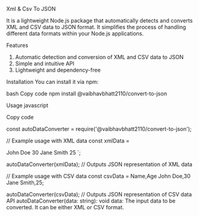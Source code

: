 Xml & Csv To JSON

It is a lightweight Node.js package that automatically detects and converts XML and CSV data to JSON format. It simplifies the process of handling different data formats within your Node.js applications.

Features

1. Automatic detection and conversion of XML and CSV data to JSON
2. Simple and intuitive API
3. Lightweight and dependency-free

Installation You can install it via npm:

bash Copy code npm install @vaibhavbhatt2110/convert-to-json

Usage javascript

Copy code 

const autoDataConverter = require('@vaibhavbhatt2110/convert-to-json');

// Example usage with XML data const xmlData = 
<?xml version="1.0" encoding="UTF-8"?> 
<root>
  <person>
    <name>John Doe</name>
    <age>30</age>
  </person>
  <person>
    <name>Jane Smith</name>
    <age>25</age>
  </person>
</root>`;

autoDataConverter(xmlData); // Outputs JSON representation of XML data

// Example usage with CSV data const csvData = Name,Age John Doe,30 Jane Smith,25;

autoDataConverter(csvData); // Outputs JSON representation of CSV data API autoDataConverter(data: string): void data: The input data to be converted. It can be either XML or CSV format.